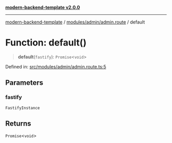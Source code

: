 [**modern-backend-template v2.0.0**](../../../../README.md)

***

[modern-backend-template](../../../../modules.md) / [modules/admin/admin.route](../README.md) / default

# Function: default()

> **default**(`fastify`): `Promise`\<`void`\>

Defined in: [src/modules/admin/admin.route.ts:5](https://github.com/maemreyo/saas-4cus-nodejs/blob/2a5b3f3aa11335dfa561e80e1feabb8e6084261e/src/modules/admin/admin.route.ts#L5)

## Parameters

### fastify

`FastifyInstance`

## Returns

`Promise`\<`void`\>
